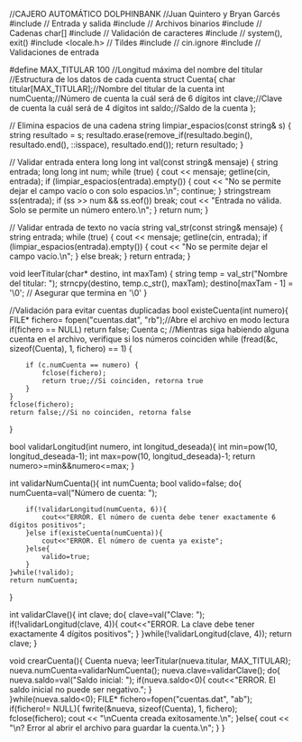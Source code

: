 //CAJERO AUTOMÁTICO DOLPHINBANK
//Juan Quintero y Bryan Garcés
#include <iostream>     // Entrada y salida
#include <cstdio>       // Archivos binarios
#include <cstring>      // Cadenas char[]
#include <cctype>       // Validación de caracteres
#include <cstdlib>      // system(), exit()
#include <locale.h>     // Tildes
#include <limits>       // cin.ignore
#include <sstream>      // Validaciones de entrada

#define MAX_TITULAR 100 //Longitud máxima del nombre del titular
//Estructura de los datos de cada cuenta
struct Cuenta{
	char titular[MAX_TITULAR];//Nombre del titular de la cuenta
	int numCuenta;//Número de cuenta la cuál será de 6 dígitos
	int clave;//Clave de cuenta la cuál será de 4 dígitos
	int saldo;//Saldo de la cuenta
};

// Elimina espacios de una cadena
string limpiar_espacios(const string& s) {
    string resultado = s;
    resultado.erase(remove_if(resultado.begin(), resultado.end(), ::isspace), resultado.end());
    return resultado;
}

// Validar entrada entera
long long int val(const string& mensaje) {
    string entrada;
    long long int num;
    while (true) {
        cout << mensaje;
        getline(cin, entrada);
        if (limpiar_espacios(entrada).empty()) {
            cout << "No se permite dejar el campo vacío o con solo espacios.\n";
            continue;
        }
        stringstream ss(entrada);
        if (ss >> num && ss.eof()) break;
        cout << "Entrada no válida. Solo se permite un número entero.\n";
    }
    return num;
}

// Validar entrada de texto no vacía
string val_str(const string& mensaje) {
    string entrada;
    while (true) {
        cout << mensaje;
        getline(cin, entrada);
        if (limpiar_espacios(entrada).empty()) {
            cout << "No se permite dejar el campo vacío.\n";
        } else break;
    }
    return entrada;
}

void leerTitular(char* destino, int maxTam) {
    string temp = val_str("Nombre del titular: ");
    strncpy(destino, temp.c_str(), maxTam);
    destino[maxTam - 1] = '\0'; // Asegurar que termina en '\0'
}


//Validación para evitar cuentas duplicadas
bool existeCuenta(int numero){
	FILE* fichero= fopen("cuentas.dat", "rb");//Abre el archivo en modo lectura
	if(fichero == NULL) return false;
	Cuenta c;
	//Mientras siga habiendo alguna cuenta en el archivo, verifique si los números coinciden
	while (fread(&c, sizeof(Cuenta), 1, fichero) == 1) {
		
        if (c.numCuenta == numero) {
        	fclose(fichero);
            return true;//Si coinciden, retorna true
        }
    }
    fclose(fichero);
	return false;//Si no coinciden, retorna false
}

bool validarLongitud(int numero, int longitud_deseada){
	int min=pow(10, longitud_deseada-1);
	int max=pow(10, longitud_deseada)-1;
	return numero>=min&&numero<=max;
}

int validarNumCuenta(){
	int numCuenta;
	bool valido=false;
	do{
		numCuenta=val("Número de cuenta: ");
		
		if(!validarLongitud(numCuenta, 6)){
			cout<<"ERROR. El número de cuenta debe tener exactamente 6 dígitos positivos";
		}else if(existeCuenta(numCuenta)){
			cout<<"ERROR. El número de cuenta ya existe";
    	}else{
			valido=true;
		}
	}while(!valido);
	return numCuenta;
}

int validarClave(){
	int clave;
	do{
		clave=val("Clave: ");
		if(!validarLongitud(clave, 4)){
			cout<<"ERROR. La clave debe tener exactamente 4 dígitos positivos";
		}
	}while(!validarLongitud(clave, 4));
	return clave;
}

void crearCuenta(){
	Cuenta nueva;
	leerTitular(nueva.titular, MAX_TITULAR);
	nueva.numCuenta=validarNumCuenta();
	nueva.clave=validarClave();
	do{
		nueva.saldo=val("Saldo inicial: ");
		if(nueva.saldo<0){
			cout<<"ERROR. El saldo inicial no puede ser negativo.";
		}	
	}while(nueva.saldo<0);
	FILE* fichero=fopen("cuentas.dat", "ab");
	if(fichero!= NULL){
		fwrite(&nueva, sizeof(Cuenta), 1, fichero);
		fclose(fichero);
		cout << "\nCuenta creada exitosamente.\n";
	}else{
		cout << "\n? Error al abrir el archivo para guardar la cuenta.\n";
	}
}
